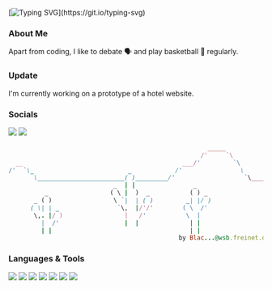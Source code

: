 <!-- **Kr1s7on/Kr1s7on** is a ✨ _special_ ✨ repository because its `README.md` (this file) appears on your GitHub profile. -->
<!-- Typing SVG from DenverCoder1/readme-typing-svg -->
[![Typing SVG](https://readme-typing-svg.demolab.com?font=Urbanist&weight=350&size=36&duration=3300&pause=200&color=A082F7FF&random=false&width=700&lines=Hi%2C+I'm+Kriston!;Salut%2C+je+suis+Kriston!;Hallo%2C+ich+bin+Kriston!)](https://git.io/typing-svg)

### About Me
Apart from coding, I like to debate 🗣 and play basketball 🏀 regularly.

### Update
I'm currently working on a prototype of a hotel website.

### Socials
<a href="https://www.linkedin.com/in/kristonj/"><img src="https://img.shields.io/badge/LinkedIn-0077B5?style=for-the-badge&logo=linkedin&logoColor=white" /></a> 
<a href="https://sites.google.com/view/kriston-jomari/home"><img src="https://img.shields.io/badge/website-000000?style=for-the-badge&logo=About.me&logoColor=white" /></a>



<!-- <img src="https://github-readme-stats.vercel.app/api/top-langs/?username=Kr1s7on&theme=gruvbox" /> -->

<!-- ![Kr1s7on's GitHub stats](https://github-readme-stats.vercel.app/api?username=Kr1s7on&show_icons=true&theme=gruvbox) -->




```ruby
                                                       _____
                                                     /'     `\
  __                                            ___/'         `\
/'  `\_                          _            /'                \
       \________________________( )_________/'                   `\_______
                             _  | |                _
          _                 ( \ |  )  _           ( ) _
       _ ( )                 \ `|  | ( )         _| |/ )
      ( \| | _                `\,  |/'/'        ( \  /'
       \,. |/ )                 |   /'           \  |
         |  /'                  |  |              | |
         | |                                      | |
                                               by Blac...@wsb.freinet.de

```

### Languages & Tools
<img src="https://img.shields.io/badge/HTML5-F16529?style=for-the-badge&logo=html5&logoColor=white" /> <img src="https://img.shields.io/badge/CSS3-1572B6?style=for-the-badge&logo=css3&logoColor=white" /> <img src="https://img.shields.io/badge/Python-239120?style=for-the-badge&logo=python&logoColor=white" />     <img src="https://img.shields.io/badge/Bootstrap-563D7C?style=for-the-badge&logo=bootstrap&logoColor=white" /> <img src="https://img.shields.io/badge/Visual_Studio_Code-0078D4?style=for-the-badge&logo=visual%20studio%20code&logoColor=white" /> <img src="https://img.shields.io/badge/prettier-1A2C34?style=for-the-badge&logo=prettier&logoColor=F7BA3E" /> <img src="https://img.shields.io/badge/Pop!_OS-48B9C7?style=for-the-badge&logo=Pop!_OS&logoColor=white" />
